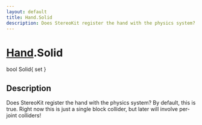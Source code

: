 ```yaml
---
layout: default
title: Hand.Solid
description: Does StereoKit register the hand with the physics system? By default, this is true. Right now this is just a single block collider, but later will involve per-joint colliders!
---
```

# [Hand]({{site.url}}/Pages/Reference/Hand.html).Solid

<div class='signature' markdown='1'>
bool Solid{ set }
</div>

## Description
Does StereoKit register the hand with the physics
system? By default, this is true. Right now this is just a single
block collider, but later will involve per-joint colliders!

